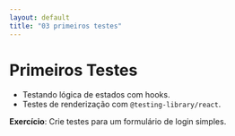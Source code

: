 ```yaml
---
layout: default
title: "03 primeiros testes"
---
```

# Primeiros Testes

- Testando lógica de estados com hooks.
- Testes de renderização com `@testing-library/react`.

**Exercício**: Crie testes para um formulário de login simples.